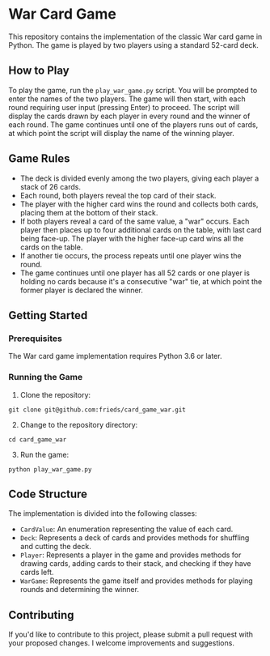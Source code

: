 # War Card Game

This repository contains the implementation of the classic War card game in Python. The game is played by two players using a standard 52-card deck.

## How to Play

To play the game, run the `play_war_game.py` script. You will be prompted to enter the names of the two players. The game will then start, with each round requiring user input (pressing Enter) to proceed. The script will display the cards drawn by each player in every round and the winner of each round. The game continues until one of the players runs out of cards, at which point the script will display the name of the winning player.

## Game Rules

- The deck is divided evenly among the two players, giving each player a stack of 26 cards.
- Each round, both players reveal the top card of their stack.
- The player with the higher card wins the round and collects both cards, placing them at the bottom of their stack.
- If both players reveal a card of the same value, a "war" occurs. Each player then places up to four additional cards on the table, with last card being face-up. The player with the higher face-up card wins all the cards on the table.
- If another tie occurs, the process repeats until one player wins the round.
- The game continues until one player has all 52 cards or one player is holding no cards because it's a consecutive "war" tie, at which point the former player is declared the winner.

## Getting Started

### Prerequisites

The War card game implementation requires Python 3.6 or later.

### Running the Game

1. Clone the repository:

```
git clone git@github.com:frieds/card_game_war.git
```

2. Change to the repository directory:

```
cd card_game_war
```

3. Run the game:

```
python play_war_game.py
```

## Code Structure

The implementation is divided into the following classes:

- `CardValue`: An enumeration representing the value of each card.
- `Deck`: Represents a deck of cards and provides methods for shuffling and cutting the deck.
- `Player`: Represents a player in the game and provides methods for drawing cards, adding cards to their stack, and checking if they have cards left.
- `WarGame`: Represents the game itself and provides methods for playing rounds and determining the winner.

## Contributing

If you'd like to contribute to this project, please submit a pull request with your proposed changes. I welcome improvements and suggestions.

